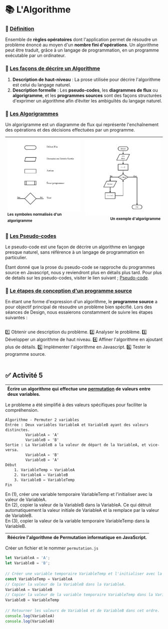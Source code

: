 # 📚 **L'Algorithme**

### 📓 [Définition](https://www.larousse.fr/dictionnaires/francais/algorithme/2238)

Ensemble de **règles opératoires** dont l'application permet de résoudre un problème énoncé au moyen d'un **nombre fini d'opérations**. Un algorithme peut être traduit, grâce à un langage de programmation, en un programme exécutable par un ordinateur.

### 📓 [Les façons de décrire un Algorithme](https://en.wikipedia.org/wiki/Algorithm#Algorithm_example)

1. **Description de haut-niveau** : La prose utilisée pour décrire l'algorithme est celui du langage naturel.
2. **Description formelle** : Les **pseudo-codes**, les **diagrammes de flux** ou **algorigramme**, et les **programmes sources** sont des façons structurées d'exprimer un algorithme afin d’éviter les ambiguïtés du langage naturel.

### 📓 [Les Algorigrammes](https://fr.wikipedia.org/wiki/Organigramme_de_programmation)

Un algorigramme est un diagramme de flux qui représente l'enchaînement des opérations et des décisions effectuées par un programme.

|![](./rsc/algorigramme-symboles.jpg)<br><sup>Les symboles normalisés d'un algorigramme</sup>|![](./rsc/algorigramme-exemple.jpg)<br><sup>Un exemple d'algorigramme</sup>|
| :--- | ---: |

### 📓 [Les Pseudo-codes](https://fr.wikipedia.org/wiki/Pseudo-code)

Le pseudo-code est une façon de décrire un algorithme en langage presque naturel, sans référence à un langage de programmation en particulier.

Étant donné que la prose du pseudo-code se rapproche du programmes source en Javascript, nous y reviendront plus en détails plus tard. Pour plus de details sur les pseudo-codes, visiter le lien suivant ; [Pseudo-code](https://info.blaisepascal.fr/pseudo-code).

### 📓 [Le étapes de conception d'un programme source](https://en.wikipedia.org/wiki/Algorithm#Design)

En étant une forme d'expression d'un algorithme, le **programme source** a pour objectif principal de résoudre un problème bien spécifié. Lors des séances de Design, nous essaierons constamment de suivre les étapes suivantes :

||
|:---|
1️⃣ Obtenir une description du problème.
2️⃣ Analyser le problème.
3️⃣ Développer un algorithme de haut niveau.
4️⃣ Affiner l'algorithme en ajoutant plus de détails.
5️⃣ Implémenter l'algorithme en Javascript.
6️⃣ Tester le programme source.
<br>
<br>


## ✅ Activité 5

|Écrire un algorithme qui effectue une [permutation](https://fr.wikipedia.org/wiki/Permutation_(informatique)) de valeurs entre deux variables.|
|:--|

Le probleme a été simplifié à des valeurs spécifiques pour faciliter la compréhension.
```
Algorithme - Permuter 2 variables
Entrée : Deux variables VariableA et VariableB ayant des valeurs distinctes.
         VariableA ← 'A'
         VariableB ← 'B'
Sortie : La VariableB a la valeur de départ de la VariableA, et vice-versa.
         VariableA ← 'B'
         VariableB ← 'A'
Début
    1. VariableTemp ← VariableA
    2. VariableA ← VariableB
    3. VariableB ← VariableTemp
Fin
```
En (1), créer une variable temporaire VariableTemp et l'initialiser avec la valeur de VariableA.<br>
En (2), copier la valeur de la VariableB dans la VariableA. Ce qui détruit automatiquement la valeur initiale de VariableA et la remplace par la valeur de VariableB.<br>
En (3), copier la valeur de la variable temporaire VariableTemp dans la VariableB.

|Réécrire l'algorithme de Permutation informatique en JavaScript.|
|:--|

Créer un fichier et le nommer `permutation.js`
```javascript
let VariableA = 'A';
let VariableB = 'B';

// Créer une variable temporaire VariableTemp et l'initialiser avec la valeur de VariableA.
const VariableTemp = VariableA
// Copier la valeur de la VariableB dans la VariableA.
VariableA = VariableB
// Copier la valeur de la variable temporaire VariableTemp dans la VariableB.
VariableB = VariableTemp

// Retourner les valeurs de VariableA et de VariableB dans cet ordre.
console.log(VariableA)
console.log(VariableB)
```
